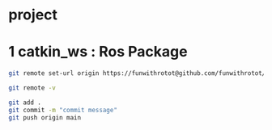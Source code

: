 # project

# 1 catkin_ws : Ros Package

```bash
git remote set-url origin https://funwithrotot@github.com/funwithrotot/project_git.git

git remote -v

git add .
git commit -m "commit message"
git push origin main
```